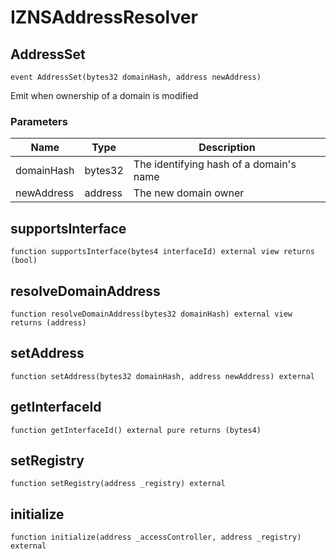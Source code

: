 # IZNSAddressResolver

## AddressSet

```solidity
event AddressSet(bytes32 domainHash, address newAddress)
```

Emit when ownership of a domain is modified

### Parameters

| Name       | Type    | Description                             |
| ---------- | ------- | --------------------------------------- |
| domainHash | bytes32 | The identifying hash of a domain's name |
| newAddress | address | The new domain owner                    |

## supportsInterface

```solidity
function supportsInterface(bytes4 interfaceId) external view returns (bool)
```

## resolveDomainAddress

```solidity
function resolveDomainAddress(bytes32 domainHash) external view returns (address)
```

## setAddress

```solidity
function setAddress(bytes32 domainHash, address newAddress) external
```

## getInterfaceId

```solidity
function getInterfaceId() external pure returns (bytes4)
```

## setRegistry

```solidity
function setRegistry(address _registry) external
```

## initialize

```solidity
function initialize(address _accessController, address _registry) external
```
